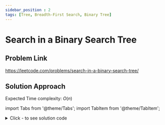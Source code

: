 ```yaml
---
sidebar_position : 2
tags: [Tree, Breadth-First Search, Binary Tree]
---
```


# Search in a Binary Search Tree

## Problem Link
https://leetcode.com/problems/search-in-a-binary-search-tree/

## Solution Approach

Expected Time complexity: $O(n)$

import Tabs from '@theme/Tabs';
import TabItem from '@theme/TabItem';

<details><summary>Click - to see solution code</summary>

<Tabs>
<TabItem value="cpp" label="C++">

```cpp
class Solution {
   public:
    TreeNode* searchBST(TreeNode* root, int val) {
        if (root == NULL) return root;
        if (root->val == val) return root;
        if (root->val > val)
            root = root->left;
        else
            root = root->right;
        return searchBST(root, val);
    }
};
```
</TabItem>
</Tabs>

</details>

